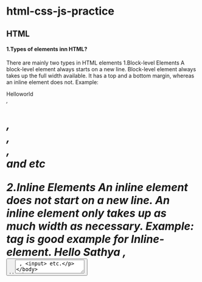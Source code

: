 # html-css-js-practice
## HTML

#### 1.Types of elements inn HTML?
There are mainly two types in HTML elements 
1.Block-level Elements
A block-level element always starts on a new line. Block-level element always takes up the full width available. It has a top and a bottom margin, whereas an inline element does not.
Example: 
<div>Helloworld</div>
<address>, <h1>, <aside>, <main> , <nav> and etc

2.Inline Elements
An inline element does not start on a new line. An inline element only takes up as much width as necessary. 
Example:
<span> tag is good example for Inline-element.
<span>Hello Sathya</span>
<a>, <button>, <label>, <textarea> , <input> etc.
